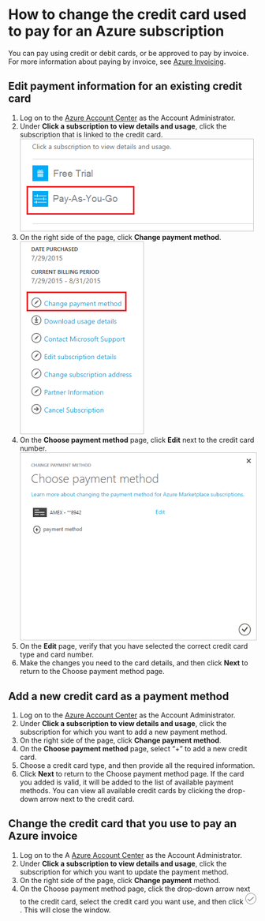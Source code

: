 <properties
	pageTitle="How to change the credit card used to pay for an Azure subscription | Microsoft Azure"
	description="Describes how to How to change the credit card used to pay for an Azure subscription"
	services="billing"
	documentationCenter=""
	authors="genlin"
	manager="jarrettr"
	editor="meerak"
	tags="billing"
	/>

<tags
	ms.service="billing"
	ms.workload="na"
	ms.tgt_pltfrm="na"
	ms.devlang="na"
	ms.topic="article"
	ms.date="10/21/2015"
	ms.author="genli"/>

# How to change the credit card used to pay for an Azure subscription

You can pay using credit or debit cards, or be approved to pay by invoice. For more information about paying by invoice, see [Azure Invoicing](http://azure.microsoft.com/en-us/pricing/invoicing/).

## Edit payment information for an existing credit card
1. Log on to the [Azure Account Center](https://account.windowsazure.com/Subscriptions) as the Account Administrator.
2. Under **Click a subscription to view details and usage**, click the subscription that is linked to the credit card.</br> ![selectsub](./media/billing-how-to-change-credit-card/selectsub.png)
3. On the right side of the page, click **Change payment method**.</br> ![changesub](./media/billing-how-to-change-credit-card/changesub.png)
4. On the **Choose payment method** page, click **Edit** next to the credit card number.</br> ![changesub](./media/billing-how-to-change-credit-card/editcard.png)
5. On the **Edit** page, verify that you have selected the correct credit card type and card number.
6. Make the changes you need to the card details, and then click **Next** to return to the Choose payment method page.

## Add a new credit card as a payment method
1. Log on to the [Azure Account Center](https://account.windowsazure.com/Subscriptions) as the Account Administrator.
2. Under **Click a subscription to view details and usage**, click the subscription for which you want to add a new payment method.
3. On the right side of the page, click **Change payment method**.
4. On the **Choose payment method** page, select “+” to add a new credit card.
5. Choose a credit card type, and then provide all the required information.
6. Click **Next** to return to the Choose payment method page. If the card you added is valid, it will be added to the list of available payment methods. You can view all available credit cards by clicking the drop-down arrow next to the credit card.

## Change the credit card that you use to pay an Azure invoice
1. Log on to the A [Azure Account Center](https://account.windowsazure.com/Subscriptions) as the Account Administrator.
2. Under **Click a subscription to view details and usage**, click the subscription for which you want to update the payment method.
3. On the right side of the page, click **Change payment** method.
4. On the Choose payment method page, click the drop-down arrow next to the credit card, select the credit card you want use, and then click ![checkbutton](./media/billing-how-to-change-credit-card/checkbutton.png). This will close the window.
